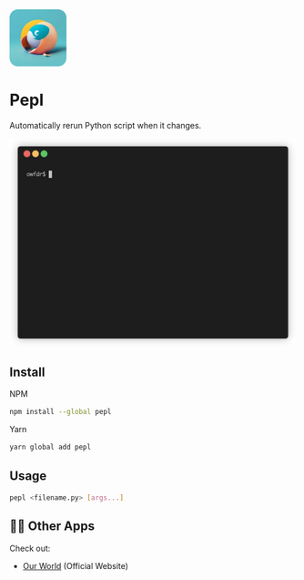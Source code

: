 <img src="./asset/pepl.png" alt="logo" width="100">

# Pepl

Automatically rerun Python script when it changes.

![demo gif](asset/demo.gif)

## Install

NPM

```bash
npm install --global pepl
```

Yarn

```bash
yarn global add pepl
```

## Usage

```bash
pepl <filename.py> [args...]
```

## 🧑‍💻 Other Apps

Check out:

- [Our World](https://ourworld.center/apps) (Official Website)
